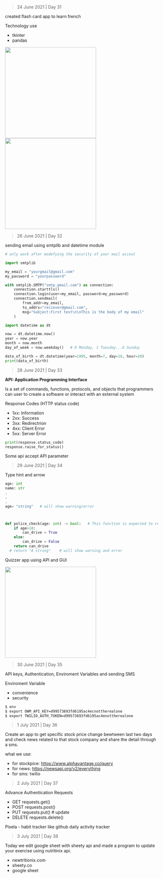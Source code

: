 > 24 June 2021 | Day 31

created flash card app to learn french

Technology use
- tkinter
- pandas

<img src="https://user-images.githubusercontent.com/40035716/123389560-a346f500-d5b7-11eb-952f-083e826f744c.PNG" width="300">
<img src="https://user-images.githubusercontent.com/40035716/123389568-a3df8b80-d5b7-11eb-9dc9-f93eabc79bce.PNG" width="300">

> 26 June 2021 | Day 32

sending email using smtplib and datetime module

```python
# only work after modefying the security of your mail accout

import smtplib

my_email = "yourgmail@gmail.com"
my_password = "yourpassword"

with smtplib.SMTP("smtp.gmail.com") as connection:
	connection.starttls()
	connection.login(user=my_email, password=my_password)
	connection.sendmail(
		from_addr=my_email, 
		to_addrs="reciever@gmail.com", 
		msg="Subject:First test\n\nThis is the body of my email"
	)
```

```python
import datetime as dt

now = dt.datetime.now()
year = now.year
month = now.month
day_of_week = now.weekday()   # 0 Monday, 1 Tuesday...6 Sunduy

data_of_birth = dt.datetime(year=1995, month=7, day=16, hour=10)
print(data_of_birth)
```

> 28 June 2021 | Day 33

**API: Application Programming Interface**

Is a set of commands, functions, protocols, and objects that programmers can user to create a software or interact with an external system

Response Codes (HTTP status code)
- 1xx: Information
- 2xx: Success
- 3xx: Redirectrion
- 4xx: Client Error
- 5xx: Server Error

```python
print(response.status_code)
response.raise_for_status()
```

Some api accept API parameter 

> 29 June 2021 | Day 34

Type hint and arrow

```python
age: int
name: str 
.
.
.
age= "string"   # will show warning/error
```

```python


def police_check(age: int) -> bool:   # This function is expected to return boolen (Type hint)
	if age>18:
		can_drive = True
	else:
		can_drive = False
	return can_drive
  # return "A string"    # will show warning and error 
```

Quizzer app using API and GUI

<img src="https://user-images.githubusercontent.com/40035716/123772653-a6a8ec00-d8e9-11eb-8281-fb092c46f0af.PNG" width=300>

> 30 June 2021 | Day 35

API keys, Authentication, Enviroment Variables and sending SMS

Enviroment Variable
- convenience
- security

```bash
$ env
$ export OWM_API_KEY=d99573693fd6195ac4ecnottherealone
$ export TWILIO_AUTH_TOKEN=d99573693fd6195ac4enottherealone
```

> 1 July 2021 | Day 36

Create an app to get specific stock price change bewtween last two days and check news related to that stock company and share the detail through a sms.

what we use:
- for stockpice: https://www.alphavantage.co/query
- for news: https://newsapi.org/v2/everything
- for sms: twilio

> 2 July 2021 | Day 37

Advance Authentication Requests
- GET requests.get()
- POST requests.post()
- PUT requests.put()   # update
- DELETE requests.delete()

Pixela - habit tracker like github daily activity tracker

> 3 July 2021 | Day 38

Today we edit google sheet with sheety api and made a program to update your exercise using nutritinix api.
- newtritionix.com
- sheety.co
- google sheet



